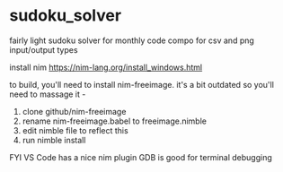 # sudoku_solver
fairly light sudoku solver for monthly code compo for csv and png input/output types

install nim
https://nim-lang.org/install_windows.html

to build, you'll need to install nim-freeimage. 
it's a bit outdated so you'll need to massage it -

1. clone github/nim-freeimage
2. rename nim-freeimage.babel to freeimage.nimble
3. edit nimble file to reflect this
4. run nimble install

FYI
VS Code has a nice nim plugin
GDB is good for terminal debugging